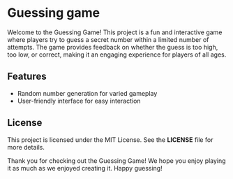 # Guessing game

Welcome to the Guessing Game! This project is a fun and interactive game where players try to guess a secret number within a limited number of attempts. The game provides feedback on whether the guess is too high, too low, or correct, making it an engaging experience for players of all ages.

## Features

- Random number generation for varied gameplay
- User-friendly interface for easy interaction

## License

This project is licensed under the MIT License. See the **LICENSE** file for more details.

Thank you for checking out the Guessing Game! We hope you enjoy playing it as much as we enjoyed creating it. Happy guessing!
